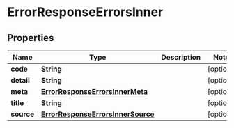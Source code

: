 

# ErrorResponseErrorsInner


## Properties

| Name | Type | Description | Notes |
|------------ | ------------- | ------------- | -------------|
|**code** | **String** |  |  [optional] |
|**detail** | **String** |  |  [optional] |
|**meta** | [**ErrorResponseErrorsInnerMeta**](ErrorResponseErrorsInnerMeta.md) |  |  [optional] |
|**title** | **String** |  |  [optional] |
|**source** | [**ErrorResponseErrorsInnerSource**](ErrorResponseErrorsInnerSource.md) |  |  [optional] |



